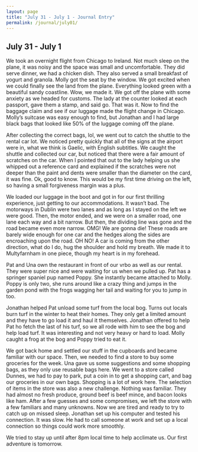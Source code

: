 ```yaml
---
layout: page
title: "July 31 - July 1 - Journal Entry"
permalink: /journal/july01/
---
```


## July 31 - July 1

We took an overnight flight from Chicago to Ireland. Not much sleep on the plane, it was noisy and the space was small and uncomfortable. They did serve dinner, we had a chicken dish. They also served a small breakfast of yogurt and granola. Molly got the seat by the window. We got excited when we could finally see the land from the plane. Everything looked green with a beautiful sandy coastline. Wow, we made it. We got off the plane with some anxiety as we headed for customs. The lady at the counter looked at each passport, gave them a stamp, and said go. That was it. Now to find the baggage claim and see if our luggage made the flight change in Chicago. Molly’s suitcase was easy enough to find, but Jonathan and I had large black bags that looked like 50% of the luggage coming off the plane. 

After collecting the correct bags, lol, we went out to catch the shuttle to the rental car lot. We noticed pretty quickly that all of the signs at the airport were in, what we think is Gaelic, with English subtitles. We caught the shuttle and collected our car, but noticed that there were a fair amount of scratches on the car. When I pointed that out to the lady helping us she whipped out a reference card and explained if the scratches were not deeper than the paint and dents were smaller than the diameter on the card, it was fine. Ok, good to know. This would be my first time driving on the left, so having a small forgiveness margin was a plus.

We loaded our luggage in the boot and got in for our first thrilling experience, just getting to our accommodations. It wasn’t bad. The motorways in Dublin were two lanes and as long as I stayed on the left we were good. Then, the motor ended, and we were on a smaller road, one lane each way and a bit narrow. But then, the dividing line was gone and the road became even more narrow. OMG! We are gonna die! These roads are barely wide enough for one car and the hedges along the sides are encroaching upon the road. OH NO! A car is coming from the other direction, what do I do, hug the shoulder and hold my breath. We made it to Multyfarnham in one piece, though my heart is in my forehead. 

Pat and Una own the restaurant in front of our vrbo as well as our rental. They were super nice and were waiting for us when we pulled up. Pat has a springer spaniel pup named Poppy. She instantly became attached to Molly. Poppy is only two, she runs around like a crazy thing and jumps in the garden pond with the frogs wagging her tail and waiting for you to jump in too. 

Jonathan helped Pat unload some turf from the local bog. Turns out locals burn turf in the winter to heat their homes. They only get a limited amount and they have to go load it and haul it themselves. Jonathan offered to help Pat ho fetch the last of his turf, so we all rode with him to see the bog and help load turf. It was interesting and not very heavy or hard to load. Molly caught a frog at the bog and Poppy tried to eat it.

We got back home and settled our stuff in the cupboards and became familiar with our space. Then, we needed to find a store to buy some groceries for the week. Una gave us some suggestions and some shopping bags, as they only use reusable bags here. We went to a store called Dunnes, we had to pay to park, put a coin in to get a shopping cart, and bag our groceries in our own bags. Shopping is a lot of work here. The selection of items in the store was also a new challenge. Nothing was familiar. They had almost no fresh produce, ground beef is beef mince, and bacon looks like ham. After a few guesses and some compromises, we left the store with a few familiars and many unknowns. Now we are tired and ready to try to catch up on missed sleep. Jonathan set up his computer and tested his connection. It was slow. He had to call someone at work and set up a local connection so things could work more smoothly. 

We tried to stay up until after 8pm local time to help acclimate us. Our first adventure is tomorrow.  
